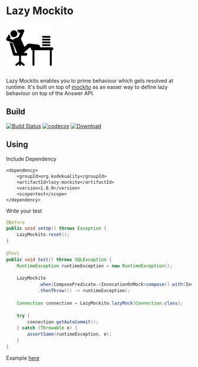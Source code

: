 # Lazy Mockito

![Lazy Mockito](https://github.com/kodekuality/lazy-mockito/raw/master/resources/icon.png)

Lazy Mockito enables you to prime behaviour which gets resolved at runtime. 
It's built on top of [mockito](https://site.mockito.org/) as an easier way to define lazy behaviour on top of the Answer API.

## Build

[![Build Status](https://travis-ci.org/kodekuality/lazy-mockito.svg?branch=master)](https://travis-ci.org/kodekuality/lazy-mockito)
[![codecov](https://codecov.io/gh/kodekuality/lazy-mockito/branch/master/graph/badge.svg)](https://codecov.io/gh/kodekuality/lazy-mockito)
[![Download](https://api.bintray.com/packages/kodekuality/maven/lazy-mockito/images/download.svg)](https://bintray.com/kodekuality/maven/lazy-mockito/_latestVersion)


## Using

Include Dependency 

    <dependency>
        <groupId>org.kodekuality</groupId>
        <artifactId>lazy-mockito</artifactId>
        <version>1.0.0</version>
        <scope>test</scope>
    </dependency>

Write your test

```java
@Before
public void setUp() throws Exception {
    LazyMockito.reset();
}

@Test
public void test() throws SQLException {
    RuntimeException runtimeException = new RuntimeException();

    LazyMockito
            .when(ComposePredicate.<InvocationOnMock>compose().with(InvocationOnMock::getMock, Connection.class::isInstance))
            .thenThrow(() -> runtimeException);

    Connection connection = LazyMockito.lazyMock(Connection.class);

    try {
        connection.getAutoCommit();
    } catch (Throwable e) {
        assertSame(runtimeException, e);
    }
}
```

Example [here](https://github.com/kodekuality/lazy-mockito/blob/master/src/test/java/org/kodekuality/mockito/lazy/LazyMockitoTest.java)
